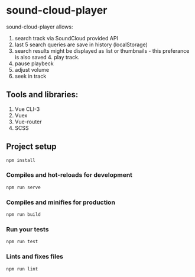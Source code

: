 # sound-cloud-player

<bold>sound-cloud-player<bold> allows:
 1. search track via SoundCloud provided API
 2. last 5 search queries are save in history (localStorage)
 3. search results might be displayed as list or thumbnails - this preferance is also saved  4. play track.
 5. pause playbeck
 6. adjust volume
 7. seek in track

## Tools and libraries:

1. Vue CLI-3
2. Vuex
3. Vue-router
4. SCSS
   

## Project setup
```
npm install
```

### Compiles and hot-reloads for development
```
npm run serve
```

### Compiles and minifies for production
```
npm run build
```

### Run your tests
```
npm run test
```

### Lints and fixes files
```
npm run lint
```
